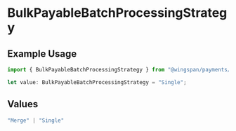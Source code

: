 # BulkPayableBatchProcessingStrategy

## Example Usage

```typescript
import { BulkPayableBatchProcessingStrategy } from "@wingspan/payments/sdk/models/shared";

let value: BulkPayableBatchProcessingStrategy = "Single";
```

## Values

```typescript
"Merge" | "Single"
```